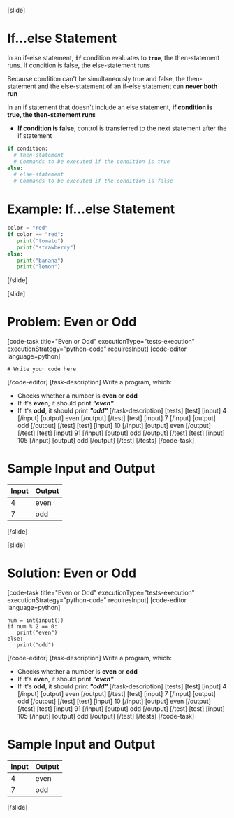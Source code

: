 [slide]
# If...else Statement
In an if-else statement, **`if`** condition evaluates to **`true`**, the then-statement runs. If condition is false, the else-statement runs

Because condition can't be simultaneously true and false, the then-statement and the else-statement of an if-else statement can **never both run**

In an if statement that doesn't include an else statement, **if condition is true, the then-statement runs**
  * **If condition is false**, control is transferred to the next statement after the if statement
 
```python
if condition:
  # then-statement
  # Commands to be executed if the condition is true
else:
  # else-statement
  # Commands to be executed if the condition is false
```

# Example: If...else Statement
```python
color = "red"
if color == "red":
   print("tomato")
   print("strawberry") 
else:
   print("banana")
   print("lemon")
```
[/slide]

[slide]
# Problem: Even or Odd
[code-task title="Even or Odd" executionType="tests-execution" executionStrategy="python-code" requiresInput]
[code-editor language=python]
```
# Write your code here
```
[/code-editor]
[task-description]
Write a program, which: 

* Checks whether a number is **even** or **odd**
* If it's **even**, it should print ***"even"***
* If it's **odd**, it should print ***"odd"***
[/task-description]
[tests]
[test]
[input]
4
[/input]
[output]
even
[/output]
[/test]
[test]
[input]
7
[/input]
[output]
odd
[/output]
[/test]
[test]
[input]
10
[/input]
[output]
even
[/output]
[/test]
[test]
[input]
91
[/input]
[output]
odd
[/output]
[/test]
[test]
[input]
105
[/input]
[output]
odd
[/output]
[/test]
[/tests]
[/code-task]
# Sample Input and Output
|Input|Output|
|-----|------|
|4|even|
|7|odd|
[/slide]

[slide]
# Solution: Even or Odd
[code-task title="Even or Odd" executionType="tests-execution" executionStrategy="python-code" requiresInput]
[code-editor language=python]
```
num = int(input())
if num % 2 == 0: 
   print("even")
else:
   print("odd")
```
[/code-editor]
[task-description]
Write a program, which: 

* Checks whether a number is **even** or **odd**
* If it's **even**, it should print ***"even"***
* If it's **odd**, it should print ***"odd"***
[/task-description]
[tests]
[test]
[input]
4
[/input]
[output]
even
[/output]
[/test]
[test]
[input]
7
[/input]
[output]
odd
[/output]
[/test]
[test]
[input]
10
[/input]
[output]
even
[/output]
[/test]
[test]
[input]
91
[/input]
[output]
odd
[/output]
[/test]
[test]
[input]
105
[/input]
[output]
odd
[/output]
[/test]
[/tests]
[/code-task]
# Sample Input and Output
|Input|Output|
|-----|------|
|4|even|
|7|odd|
[/slide]